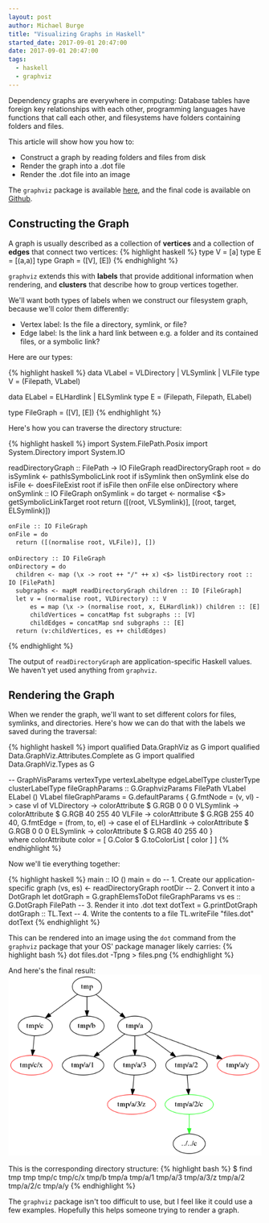 ```yaml
---
layout: post
author: Michael Burge
title: "Visualizing Graphs in Haskell"
started_date: 2017-09-01 20:47:00
date: 2017-09-01 20:47:00
tags:
  - haskell
  - graphviz
---
```


Dependency graphs are everywhere in computing: Database tables have foreign key relationships with each other, programming languages have functions that call each other, and filesystems have folders containing folders and files.

This article will show how you how to:

* Construct a graph by reading folders and files from disk
* Render the graph into a .dot file
* Render the .dot file into an image

The `graphviz` package is available [here](https://hackage.haskell.org/package/graphviz), and the final code is available on [Github](https://github.com/MichaelBurge/file-graph).

## Constructing the Graph

A graph is usually described as a collection of __vertices__ and a collection of __edges__ that connect two vertices:
{% highlight haskell %}
type V = [a]
type E = [(a,a)]
type Graph = ([V], [E])
{% endhighlight %}

`graphviz` extends this with __labels__ that provide additional information when rendering, and __clusters__ that describe how to group vertices together.

We'll want both types of labels when we construct our filesystem graph, because we'll color them differently:

* Vertex label: Is the file a directory, symlink, or file?
* Edge label: Is the link a hard link between e.g. a folder and its contained files, or a symbolic link?

Here are our types:

{% highlight haskell %}
data VLabel = VLDirectory
            | VLSymlink
            | VLFile
type V = (Filepath, VLabel)

data ELabel = ELHardlink
            | ELSymlink
type E = (Filepath, Filepath, ELabel)

type FileGraph = ([V], [E])
{% endhighlight %}

Here's how you can traverse the directory structure:

{% highlight haskell %}
import System.FilePath.Posix
import System.Directory
import System.IO

readDirectoryGraph :: FilePath -> IO FileGraph
readDirectoryGraph root = do
  isSymlink <- pathIsSymbolicLink root
  if isSymlink
    then onSymlink
    else do
      isFile <- doesFileExist root
      if isFile
        then onFile
        else onDirectory
  where
    onSymlink :: IO FileGraph
    onSymlink = do
      target <- normalise <$> getSymbolicLinkTarget root
      return ([(root, VLSymlink)], [(root, target, ELSymlink)])
      
    onFile :: IO FileGraph
    onFile = do
      return ([(normalise root, VLFile)], [])
    
    onDirectory :: IO FileGraph
    onDirectory = do
      children <- map (\x -> root ++ "/" ++ x) <$> listDirectory root :: IO [FilePath]
      subgraphs <- mapM readDirectoryGraph children :: IO [FileGraph]
      let v = (normalise root, VLDirectory) :: V
          es = map (\x -> (normalise root, x, ELHardlink)) children :: [E]
          childVertices = concatMap fst subgraphs :: [V]
          childEdges = concatMap snd subgraphs :: [E]
      return (v:childVertices, es ++ childEdges)
{% endhighlight %}

The output of `readDirectoryGraph` are application-specific Haskell values. We haven't yet used anything from `graphviz`.

## Rendering the Graph

When we render the graph, we'll want to set different colors for files, symlinks, and directories. Here's how we can do that with the labels we saved during the traversal:

{% highlight haskell %}
import qualified Data.GraphViz as G
import qualified Data.GraphViz.Attributes.Complete as G
import qualified Data.GraphViz.Types as G

-- GraphVisParams vertexType vertexLabeltype edgeLabelType clusterType clusterLabelType
fileGraphParams :: G.GraphvizParams FilePath VLabel ELabel () VLabel
fileGraphParams = G.defaultParams {
  G.fmtNode = \(v, vl) -> case vl of
      VLDirectory -> colorAttribute $ G.RGB 0 0 0
      VLSymlink   -> colorAttribute $ G.RGB 40 255 40
      VLFile      -> colorAttribute $ G.RGB 255 40 40,
  G.fmtEdge = \(from, to, el) -> case el of
      ELHardlink -> colorAttribute $ G.RGB 0 0 0
      ELSymlink  -> colorAttribute $ G.RGB 40 255 40
      }  
  where
    colorAttribute color = [ G.Color $ G.toColorList [ color ] ]
{% endhighlight %}

Now we'll tie everything together:

{% highlight haskell %}
main :: IO ()
main = do
  -- 1. Create our application-specific graph
  (vs, es) <- readDirectoryGraph rootDir
  -- 2. Convert it into a DotGraph
  let dotGraph = G.graphElemsToDot fileGraphParams vs es :: G.DotGraph FilePath
  -- 3. Render it into .dot text
      dotText = G.printDotGraph dotGraph :: TL.Text
  -- 4. Write the contents to a file
  TL.writeFile "files.dot" dotText
{% endhighlight %}

This can be rendered into an image using the `dot` command from the `graphviz` package that your OS' package manager likely carries:
{% highlight bash %}
dot files.dot -Tpng > files.png
{% endhighlight %}

And here's the final result:
![Directory tree](/assets/images/20170901-files.png)

This is the corresponding directory structure:
{% highlight bash %}
$ find tmp
tmp
tmp/c
tmp/c/x
tmp/b
tmp/a
tmp/a/1
tmp/a/3
tmp/a/3/z
tmp/a/2
tmp/a/2/c
tmp/a/y
{% endhighlight %}

The `graphviz` package isn't too difficult to use, but I feel like it could use a few examples. Hopefully this helps someone trying to render a graph.

